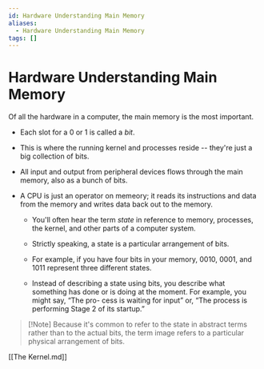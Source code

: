 ```yaml
---
id: Hardware Understanding Main Memory
aliases:
  - Hardware Understanding Main Memory
tags: []
---
```


# Hardware Understanding Main Memory

Of all the hardware in a computer, the main memory is the most important.

- Each slot for a 0 or 1 is called a *bit*.

- This is where the running kernel and processes reside -- they're just a big
  collection of bits.

- All input and output from peripheral devices flows through the main memory,
  also as a bunch of bits.

- A CPU is just an operator on memeory; it reads its instructions and data from
  the memory and writes data back out to the memory.

    - You'll often hear the term *state* in reference to memory, processes, the
      kernel, and other parts of a computer system.

    - Strictly speaking, a state is a particular arrangement of bits.

    - For example, if you have four bits in your memory, 0010, 0001, and 1011
      represent three different states.

    - Instead of describing a state using bits, you describe what something
has done or is doing at the moment. For example, you might say, “The pro-
cess is waiting for input” or, “The process is performing Stage 2 of its startup.”

> [!Note] Because it's common to refer to the state in abstract terms rather
> than to the actual bits, the term image refers to a particular physical
> arrangement of bits.

[[The Kernel.md]]
